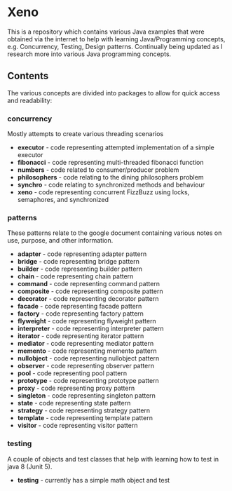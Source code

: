 # Xeno
This is a repository which contains various Java examples that were obtained
via the internet to help with learning Java/Programming concepts, e.g. Concurrency,
Testing, Design patterns. Continually being updated as I research more into various
Java programming concepts.

## Contents
The various concepts are divided into packages to allow for quick access and readability:

### concurrency
Mostly attempts to create various threading scenarios

* **executor** - code representing attempted implementation of a simple executor
* **fibonacci** - code representing multi-threaded fibonacci function
* **numbers** - code related to consumer/producer problem
* **philosophers** - code relating to the dining philosophers problem
* **synchro** - code relating to synchronized methods and behaviour
* **xeno** - code representing concurrent FizzBuzz using locks, semaphores, and synchronized
    
### patterns
These patterns relate to the google document containing various notes on 
use, purpose, and other information.

* **adapter** - code representing adapter pattern
* **bridge** - code representing bridge pattern
* **builder** - code representing builder pattern
* **chain** - code representing chain pattern
* **command** - code representing command pattern
* **composite** - code representing composite pattern
* **decorator** - code representing decorator pattern
* **facade** - code representing facade pattern
* **factory** - code representing factory pattern
* **flyweight** - code representing flyweight pattern
* **interpreter** - code representing interpreter pattern
* **iterator** - code representing iterator pattern
* **mediator** - code representing mediator pattern
* **memento** - code representing memento pattern
* **nullobject** - code representing nullobject pattern
* **observer** - code representing observer pattern
* **pool** - code representing pool pattern
* **prototype** - code representing prototype pattern
* **proxy** - code representing proxy pattern
* **singleton** - code representing singleton pattern
* **state** - code representing state pattern
* **strategy** - code representing strategy pattern
* **template** - code representing template pattern
* **visitor** - code representing visitor pattern

### testing
A couple of objects and test classes that help with learning how to test in java 8 (Junit 5).

* **testing** - currently has a simple math object and test
